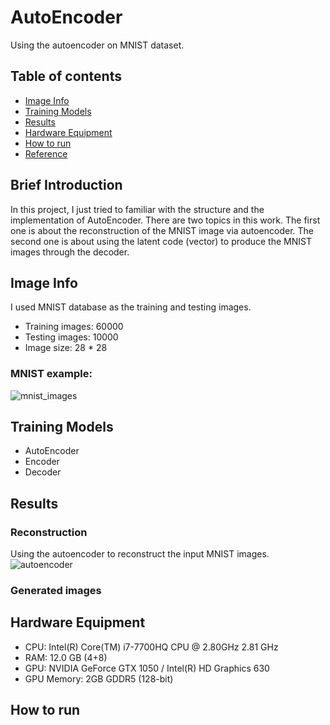 # AutoEncoder
Using the autoencoder on MNIST dataset.

## Table of contents
* [Image Info](#image-info)
* [Training Models](#training-models)
* [Results](#results)
* [Hardware Equipment](#hardware-equipment)
* [How to run](#how-to-run)
* [Reference](#reference)

## Brief Introduction
In this project, I just tried to familiar with the structure and the implementation of AutoEncoder.
There are two  topics in this work. The first one is about the reconstruction of the MNIST image via autoencoder.
The second one is about using the latent code (vector) to produce the MNIST images through the decoder.   

## Image Info
I used MNIST database as the training and testing images.
- Training images: 60000 
- Testing images: 10000
- Image size: 28 * 28

### MNIST example:
![mnist_images](https://user-images.githubusercontent.com/101628791/190708530-31c45b03-86df-4860-9c02-7b218051ba11.png)

## Training Models
- AutoEncoder
- Encoder
- Decoder

## Results
### Reconstruction
Using the autoencoder to reconstruct the input MNIST images.
![autoencoder](https://user-images.githubusercontent.com/101628791/190708963-e5ba0b98-07a8-407d-8861-370b3847a95d.png)

### Generated images


## Hardware Equipment
* CPU: Intel(R) Core(TM) i7-7700HQ CPU @ 2.80GHz   2.81 GHz
* RAM: 12.0 GB (4+8)
* GPU: NVIDIA GeForce GTX 1050 / Intel(R) HD Graphics 630
* GPU Memory: 2GB GDDR5 (128-bit)

## How to run
